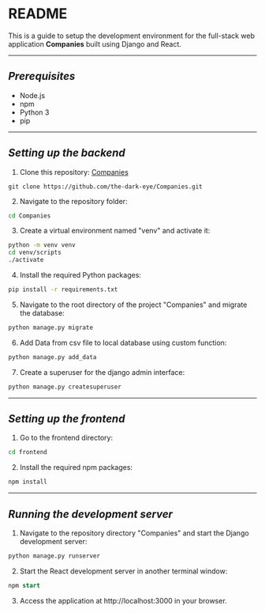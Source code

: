 # **README**

This is a guide to setup the development environment for the full-stack web application **Companies** built using Django and React.

***
## _Prerequisites_
* Node.js
* npm
* Python 3
* pip

***
## _Setting up the backend_
1. Clone this repository: [Companies](https://github.com/the-dark-eye/Companies.git)
```git 
git clone https://github.com/the-dark-eye/Companies.git
```
2. Navigate to the repository folder:
```bash
cd Companies
```
3. Create a virtual environment named "venv" and activate it:
```bash
python -m venv venv
cd venv/scripts
./activate
```
4. Install the required Python packages:
```bash
pip install -r requirements.txt
```
5. Navigate to the root directory of the project "Companies" and migrate the database:
```python
python manage.py migrate
```
6. Add Data from csv file to local database using custom function:
```python
python manage.py add_data
```
7. Create a superuser for the django admin interface:
```python
python manage.py createsuperuser
```
***
## _Setting up the frontend_
1. Go to the frontend directory:
```bash
cd frontend
```
2. Install the required npm packages:
```bash
npm install
```
***
## _Running the development server_
1. Navigate to the repository directory "Companies" and start the Django development server:
```python
python manage.py runserver
```
2. Start the React development server in another terminal window:
```sql
npm start
```
3.  Access the application at http://localhost:3000 in your browser.




